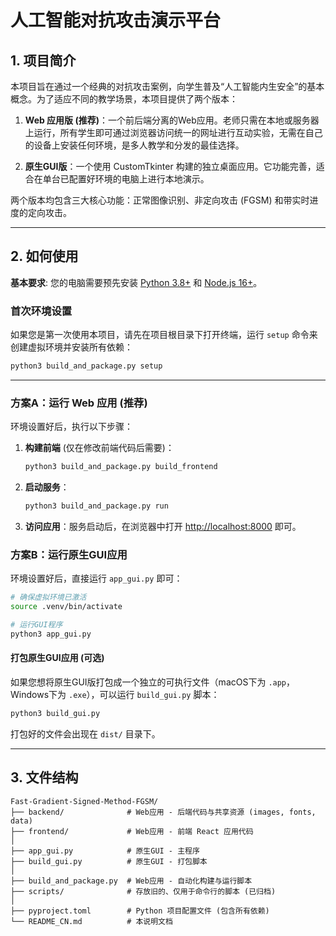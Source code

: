 # 人工智能对抗攻击演示平台

## 1. 项目简介

本项目旨在通过一个经典的对抗攻击案例，向学生普及“人工智能内生安全”的基本概念。为了适应不同的教学场景，本项目提供了两个版本：

1.  **Web 应用版 (推荐)**：一个前后端分离的Web应用。老师只需在本地或服务器上运行，所有学生即可通过浏览器访问统一的网址进行互动实验，无需在自己的设备上安装任何环境，是多人教学和分发的最佳选择。

2.  **原生GUI版**：一个使用 CustomTkinter 构建的独立桌面应用。它功能完善，适合在单台已配置好环境的电脑上进行本地演示。

两个版本均包含三大核心功能：正常图像识别、非定向攻击 (FGSM) 和带实时进度的定向攻击。

---

## 2. 如何使用

**基本要求**: 您的电脑需要预先安装 [Python 3.8+](https://www.python.org/) 和 [Node.js 16+](https://nodejs.org/)。

### 首次环境设置

如果您是第一次使用本项目，请先在项目根目录下打开终端，运行 `setup` 命令来创建虚拟环境并安装所有依赖：

```bash
python3 build_and_package.py setup
```

--- 

### 方案A：运行 Web 应用 (推荐)

环境设置好后，执行以下步骤：

1.  **构建前端** (仅在修改前端代码后需要)：
    ```bash
    python3 build_and_package.py build_frontend
    ```

2.  **启动服务**：
    ```bash
    python3 build_and_package.py run
    ```

3.  **访问应用**：服务启动后，在浏览器中打开 [http://localhost:8000](http://localhost:8000) 即可。

### 方案B：运行原生GUI应用

环境设置好后，直接运行 `app_gui.py` 即可：

```bash
# 确保虚拟环境已激活
source .venv/bin/activate 

# 运行GUI程序
python3 app_gui.py
```

#### 打包原生GUI应用 (可选)

如果您想将原生GUI版打包成一个独立的可执行文件（macOS下为 `.app`，Windows下为 `.exe`），可以运行 `build_gui.py` 脚本：

```bash
python3 build_gui.py
```
打包好的文件会出现在 `dist/` 目录下。

---

## 3. 文件结构

```
Fast-Gradient-Signed-Method-FGSM/
├── backend/              # Web应用 - 后端代码与共享资源 (images, fonts, data)
├── frontend/             # Web应用 - 前端 React 应用代码
│
├── app_gui.py            # 原生GUI - 主程序
├── build_gui.py          # 原生GUI - 打包脚本
│
├── build_and_package.py  # Web应用 - 自动化构建与运行脚本
├── scripts/              # 存放旧的、仅用于命令行的脚本 (已归档)
│
├── pyproject.toml        # Python 项目配置文件 (包含所有依赖)
└── README_CN.md          # 本说明文档
```